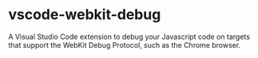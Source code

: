 # vscode-webkit-debug
A Visual Studio Code extension to debug your Javascript code on targets that support the WebKit Debug Protocol, such as the Chrome browser.
